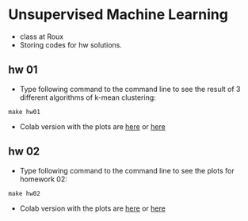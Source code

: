 # Unsupervised Machine Learning
* class at Roux
* Storing codes for hw solutions.

## hw 01

* Type following command to the command line to see the result of 3 different algorithms of k-mean clustering:
```
make hw01
```

* Colab version with the plots are [here](src/K_mean_cluster.ipynb) or [here](https://colab.research.google.com/drive/1IqTUJfrh7rDw8AOPhbA2V1e5G6YI0kym)


## hw 02

* Type following command to the command line to see the plots for homework 02:
```
make hw02
```

* Colab version with the plots are [here](src/hw2_Clustering.ipynb) or [here](https://colab.research.google.com/drive/10RqQOOFVNMIAN5hCuXpT1HW81cBiERbf#scrollTo=GAj-x2hB5DV3)
